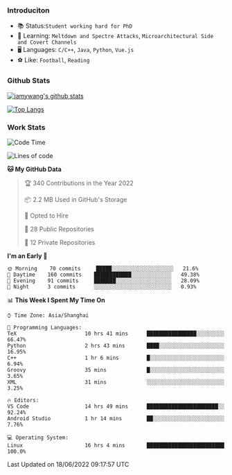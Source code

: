 ### Introduciton

- 📚 Status:`Student working hard for PhD`
- 🔎 Learning: `Meltdown and Spectre Attacks`, `Microarchitectural Side and Covert Channels`
- 🖥️ Languages: `C/C++`, `Java`, `Python`, `Vue.js`
- ⚽ Like: `Football`, `Reading`

### Github Stats

[![iamywang's github stats](https://github-readme-stats.vercel.app/api?username=iamywang&count_private=true&show_icons=true)]()

[![Top Langs](https://github-readme-stats.vercel.app/api/top-langs/?username=iamywang&layout=compact)]()

### Work Stats

<!--START_SECTION:waka-->
![Code Time](http://img.shields.io/badge/Code%20Time-411%20hrs%2011%20mins-blue)

![Lines of code](https://img.shields.io/badge/From%20Hello%20World%20I%27ve%20Written--40%20Thousand%20lines%20of%20code-blue)

**🐱 My GitHub Data** 

> 🏆 340 Contributions in the Year 2022
 > 
> 📦 2.2 MB Used in GitHub's Storage 
 > 
> 💼 Opted to Hire
 > 
> 📜 28 Public Repositories 
 > 
> 🔑 12 Private Repositories  
 > 
**I'm an Early 🐤** 

```text
🌞 Morning    70 commits     █████░░░░░░░░░░░░░░░░░░░░   21.6% 
🌆 Daytime    160 commits    ████████████░░░░░░░░░░░░░   49.38% 
🌃 Evening    91 commits     ███████░░░░░░░░░░░░░░░░░░   28.09% 
🌙 Night      3 commits      ░░░░░░░░░░░░░░░░░░░░░░░░░   0.93%

```


📊 **This Week I Spent My Time On** 

```text
⌚︎ Time Zone: Asia/Shanghai

💬 Programming Languages: 
TeX                      10 hrs 41 mins      ████████████████░░░░░░░░░   66.47% 
Python                   2 hrs 43 mins       ████░░░░░░░░░░░░░░░░░░░░░   16.95% 
C++                      1 hr 6 mins         █░░░░░░░░░░░░░░░░░░░░░░░░   6.94% 
Groovy                   35 mins             █░░░░░░░░░░░░░░░░░░░░░░░░   3.65% 
XML                      31 mins             ░░░░░░░░░░░░░░░░░░░░░░░░░   3.25%

🔥 Editors: 
VS Code                  14 hrs 49 mins      ███████████████████████░░   92.24% 
Android Studio           1 hr 14 mins        ██░░░░░░░░░░░░░░░░░░░░░░░   7.76%

💻 Operating System: 
Linux                    16 hrs 4 mins       █████████████████████████   100.0%

```


 Last Updated on 18/06/2022 09:17:57 UTC
<!--END_SECTION:waka-->
